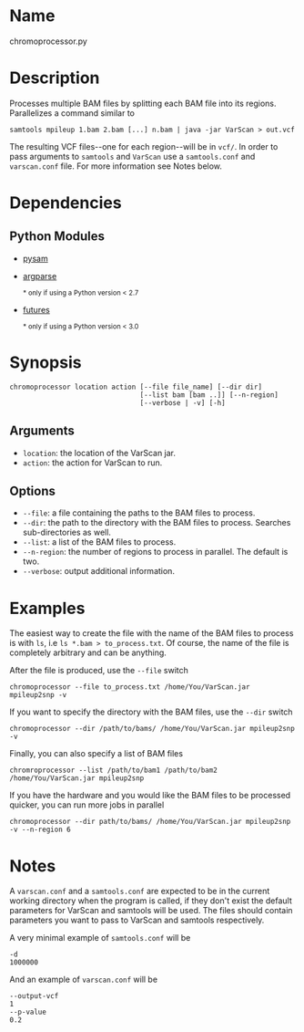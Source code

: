 # Name
chromoprocessor.py

# Description
Processes multiple BAM files by splitting each BAM file into its regions.
Parallelizes a command similar to

    samtools mpileup 1.bam 2.bam [...] n.bam | java -jar VarScan > out.vcf

The resulting VCF files--one for each region--will be in `vcf/`. In order to
pass arguments to `samtools` and `VarScan` use a `samtools.conf` and
`varscan.conf` file. For more information see Notes below.

# Dependencies
## Python Modules
* [pysam](https://pypi.python.org/pypi/pysam)
* [argparse](https://pypi.python.org/pypi/argparse)

    <sub> \* only if using a Python version &lt; 2.7 </sub>
* [futures](https://pypi.python.org/pypi/futures)

    <sub> \* only if using a Python version &lt; 3.0 </sub>

# Synopsis

    chromoprocessor location action [--file file_name] [--dir dir]
                                    [--list bam [bam ..]] [--n-region]
                                    [--verbose | -v] [-h]

## Arguments
* `location`: the location of the VarScan jar.
* `action`: the action for VarScan to run.

## Options
* `--file`: a file containing the paths to the BAM files to process.
* `--dir`: the path to the directory with the BAM files to process. Searches
    sub-directories as well.
* `--list`: a list of the BAM files to process.
* `--n-region`: the number of regions to process in parallel. The default is
two.
* `--verbose`: output additional information.

# Examples
The easiest way to create the file with the name of the BAM files to process is
with `ls`, i.e `ls *.bam > to_process.txt`. Of course, the name of the file is
completely arbitrary and can be anything.

After the file is produced, use the `--file` switch

    chromoprocessor --file to_process.txt /home/You/VarScan.jar mpileup2snp -v

If you want to specify the directory with the BAM files, use the `--dir` switch

    chromoprocessor --dir /path/to/bams/ /home/You/VarScan.jar mpileup2snp -v

Finally, you can also specify a list of BAM files

    chromroprocessor --list /path/to/bam1 /path/to/bam2 /home/You/VarScan.jar mpileup2snp

If you have the hardware and you would like the BAM files to be processed
quicker, you can run more jobs in parallel

    chromoprocessor --dir path/to/bams/ /home/You/VarScan.jar mpileup2snp -v --n-region 6

# Notes
A `varscan.conf` and a `samtools.conf` are expected to be in the current working
directory when the program is called, if they don't exist the default parameters
for VarScan and samtools will be used. The files should contain parameters you
want to pass to VarScan and samtools respectively.

A very minimal example of `samtools.conf` will be

    -d
    1000000

And an example of `varscan.conf` will be

    --output-vcf
    1
    --p-value
    0.2
